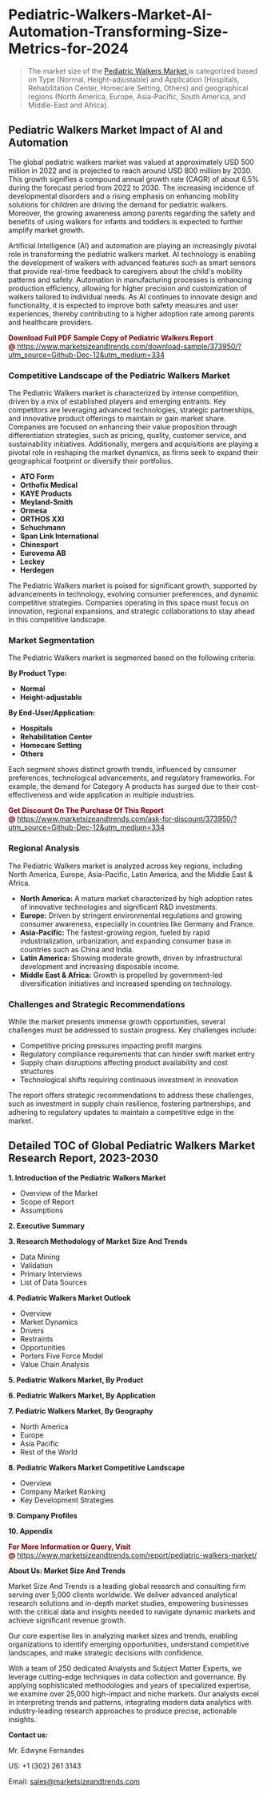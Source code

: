 <H1>Pediatric-Walkers-Market-AI-Automation-Transforming-Size-Metrics-for-2024</H1><blockquote><p>The market size of the <a href="https://www.marketsizeandtrends.com/download-sample/373950/?utm_source=Github-Dec-12&amp;utm_medium=334" target="_blank">Pediatric Walkers Market </a>is categorized based on Type (Normal, Height-adjustable) and Application (Hospitals, Rehabilitation Center, Homecare Setting, Others) and geographical regions (North America, Europe, Asia-Pacific, South America, and Middle-East and Africa).</p></blockquote><p><h2>Pediatric Walkers Market Impact of AI and Automation</h2><p>The global pediatric walkers market was valued at approximately USD 500 million in 2022 and is projected to reach around USD 800 million by 2030. This growth signifies a compound annual growth rate (CAGR) of about 6.5% during the forecast period from 2022 to 2030. The increasing incidence of developmental disorders and a rising emphasis on enhancing mobility solutions for children are driving the demand for pediatric walkers. Moreover, the growing awareness among parents regarding the safety and benefits of using walkers for infants and toddlers is expected to further amplify market growth.</p><p>Artificial Intelligence (AI) and automation are playing an increasingly pivotal role in transforming the pediatric walkers market. AI technology is enabling the development of walkers with advanced features such as smart sensors that provide real-time feedback to caregivers about the child's mobility patterns and safety. Automation in manufacturing processes is enhancing production efficiency, allowing for higher precision and customization of walkers tailored to individual needs. As AI continues to innovate design and functionality, it is expected to improve both safety measures and user experiences, thereby contributing to a higher adoption rate among parents and healthcare providers.</p></p><p><strong><span style="color: #800000;">Download Full PDF Sample Copy of Pediatric Walkers Report @</span>&nbsp;</strong><a href="https://www.marketsizeandtrends.com/download-sample/373950/?utm_source=Github-Dec-12&amp;utm_medium=334">https://www.marketsizeandtrends.com/download-sample/373950/?utm_source=Github-Dec-12&amp;utm_medium=334</a></p><h3>Competitive Landscape of the Pediatric Walkers Market</h3><p>The Pediatric Walkers market is characterized by intense competition, driven by a mix of established players and emerging entrants. Key competitors are leveraging advanced technologies, strategic partnerships, and innovative product offerings to maintain or gain market share. Companies are focused on enhancing their value proposition through differentiation strategies, such as pricing, quality, customer service, and sustainability initiatives. Additionally, mergers and acquisitions are playing a pivotal role in reshaping the market dynamics, as firms seek to expand their geographical footprint or diversify their portfolios.</p><p><strong><p><ul><li>ATO Form </li><li> Orthofix Medical </li><li> KAYE Products </li><li> Meyland-Smith </li><li> Ormesa </li><li> ORTHOS XXI </li><li> Schuchmann </li><li> Span Link International </li><li> Chinesport </li><li> Eurovema AB </li><li> Leckey </li><li> Herdegen</p></li></ul></p></strong></p><p>The Pediatric Walkers market is poised for significant growth, supported by advancements in technology, evolving consumer preferences, and dynamic competitive strategies. Companies operating in this space must focus on innovation, regional expansions, and strategic collaborations to stay ahead in this competitive landscape.</p><h3>Market Segmentation</h3><p>The Pediatric Walkers market is segmented based on the following criteria:</p><p><strong>By Product Type:</strong></p><p><strong><p><ul><li>Normal </li><li> Height-adjustable</p></li></ul></p></strong></p><p><strong>By End-User/Application:</strong></p><p><strong><p><ul><li>Hospitals </li><li> Rehabilitation Center </li><li> Homecare Setting </li><li> Others</p></li></ul></p></strong></p><p>Each segment shows distinct growth trends, influenced by consumer preferences, technological advancements, and regulatory frameworks. For example, the demand for Category A products has surged due to their cost-effectiveness and wide application in multiple industries.</p><p><strong><span style="color: #800000;">Get Discount On The Purchase Of This Report @&nbsp;</span></strong><a href="https://www.marketsizeandtrends.com/ask-for-discount/373950/?utm_source=Github-Dec-12&amp;utm_medium=334">https://www.marketsizeandtrends.com/ask-for-discount/373950/?utm_source=Github-Dec-12&amp;utm_medium=334</a></p><h3>Regional Analysis</h3><p>The Pediatric Walkers market is analyzed across key regions, including North America, Europe, Asia-Pacific, Latin America, and the Middle East &amp; Africa.</p><ul><li><strong>North America:</strong> A mature market characterized by high adoption rates of innovative technologies and significant R&amp;D investments.</li><li><strong>Europe:</strong> Driven by stringent environmental regulations and growing consumer awareness, especially in countries like Germany and France.</li><li><strong>Asia-Pacific:</strong> The fastest-growing region, fueled by rapid industrialization, urbanization, and expanding consumer base in countries such as China and India.</li><li><strong>Latin America:</strong> Showing moderate growth, driven by infrastructural development and increasing disposable income.</li><li><strong>Middle East &amp; Africa:</strong> Growth is propelled by government-led diversification initiatives and increased spending on technology.</li></ul><h3>Challenges and Strategic Recommendations</h3><p>While the market presents immense growth opportunities, several challenges must be addressed to sustain progress. Key challenges include:</p><ul><li>Competitive pricing pressures impacting profit margins</li><li>Regulatory compliance requirements that can hinder swift market entry</li><li>Supply chain disruptions affecting product availability and cost structures</li><li>Technological shifts requiring continuous investment in innovation</li></ul><p>The report offers strategic recommendations to address these challenges, such as investment in supply chain resilience, fostering partnerships, and adhering to regulatory updates to maintain a competitive edge in the market.</p><h2>Detailed TOC of Global Pediatric Walkers Market Research Report, 2023-2030</h2><p><strong>1. Introduction of the Pediatric Walkers Market</strong></p><ul><li>Overview of the Market</li><li>Scope of Report</li><li>Assumptions&nbsp;</li></ul><p><strong>2. Executive Summary</strong></p><p><strong>3. Research Methodology of <strong>Market Size And Trends</strong></strong></p><ul><li>Data Mining</li><li>Validation</li><li>Primary Interviews</li><li>List of Data Sources&nbsp;</li></ul><p><strong>4. Pediatric Walkers Market Outlook</strong></p><ul><li>Overview</li><li>Market Dynamics</li><li>Drivers</li><li>Restraints</li><li>Opportunities</li><li>Porters Five Force Model</li><li>Value Chain Analysis&nbsp;</li></ul><p><strong>5. Pediatric Walkers Market, By Product</strong></p><p><strong>6. Pediatric Walkers Market, By Application</strong></p><p><strong>7. Pediatric Walkers Market, By Geography</strong></p><ul><li>North America</li><li>Europe</li><li>Asia Pacific</li><li>Rest of the World&nbsp;</li></ul><p><strong>8. Pediatric Walkers Market Competitive Landscape</strong></p><ul><li>Overview</li><li>Company Market Ranking</li><li>Key Development Strategies&nbsp;</li></ul><p><strong>9. Company Profiles</strong></p><p><strong>10. Appendix</strong></p><p><strong><span style="color: #800000;">For More Information or Query, Visit @&nbsp;</span></strong><a href="https://www.marketsizeandtrends.com/report/pediatric-walkers-market/">https://www.marketsizeandtrends.com/report/pediatric-walkers-market/</a></p><p></p><p><strong>About Us:&nbsp;Market Size And Trends</strong></p><p>Market Size And Trends&nbsp;is a leading global research and consulting firm serving over 5,000 clients worldwide. We deliver advanced analytical research solutions and in-depth market studies, empowering businesses with the critical data and insights needed to navigate dynamic markets and achieve significant revenue growth.</p><p>Our core expertise lies in analyzing market sizes and trends, enabling organizations to identify emerging opportunities, understand competitive landscapes, and make strategic decisions with confidence.</p><p>With a team of 250 dedicated Analysts and Subject Matter Experts, we leverage cutting-edge techniques in data collection and governance. By applying sophisticated methodologies and years of specialized expertise, we examine over 25,000 high-impact and niche markets. Our analysts excel in interpreting trends and patterns, integrating modern data analytics with industry-leading research approaches to produce precise, actionable insights.</p><p><strong>Contact us:</strong></p><p>Mr. Edwyne Fernandes</p><p>US: +1 (302) 261 3143</p><p>Email: <a href="mailto:sales@marketsizeandtrends.com">sales@marketsizeandtrends.com</a>&nbsp;</p>
